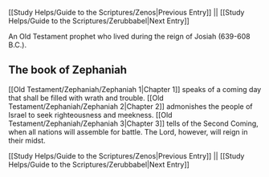 [[Study Helps/Guide to the Scriptures/Zenos|Previous Entry]]  ||  [[Study Helps/Guide to the Scriptures/Zerubbabel|Next Entry]]

 An Old Testament prophet who lived during the reign of Josiah (639-608 B.C.).

## The book of Zephaniah

 [[Old Testament/Zephaniah/Zephaniah 1|Chapter 1]] speaks of a coming day that shall be filled with wrath and trouble. [[Old Testament/Zephaniah/Zephaniah 2|Chapter 2]] admonishes the people of Israel to seek righteousness and meekness. [[Old Testament/Zephaniah/Zephaniah 3|Chapter 3]] tells of the Second Coming, when all nations will assemble for battle. The Lord, however, will reign in their midst.

[[Study Helps/Guide to the Scriptures/Zenos|Previous Entry]]  ||  [[Study Helps/Guide to the Scriptures/Zerubbabel|Next Entry]]